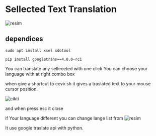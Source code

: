 # Sellected Text Translation
![resim](https://github.com/halak0013/sellected_text_translation/assets/75750279/0476885f-1227-4869-b166-529a3ea46585)

## dependices

`sudo apt install xsel xdotool`

`pip install googletrans==4.0.0-rc1`

You can translate any selleceted with one click
You can choose your language with at right combo box

when give a shortcut to cevir.sh it gives a traslated text to your mouse cursor position.

![cikti](https://github.com/halak0013/sellected_text_translation/assets/75750279/e064c1e0-b5f8-48e5-92d2-ca43045db4e3)

and when press esc it close

if Your language different you can change lange list from 
![resim](https://github.com/halak0013/sellected_text_translation/assets/75750279/a002ec74-f502-4083-8577-fbee22ad4ac5)

It use google traslate api with python.
